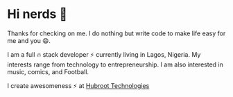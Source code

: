 # Hi nerds 👋

Thanks for checking on me. I do nothing but write code to make life easy for me and you :smile:.

I am a full :fire: stack developer :zap: currently living in Lagos, Nigeria. My interests range from technology to entrepreneurship. I am also interested in music, comics, and Football.

I create awesomeness :zap: at [Hubroot Technologies](https://hubrootech.com.ng)
